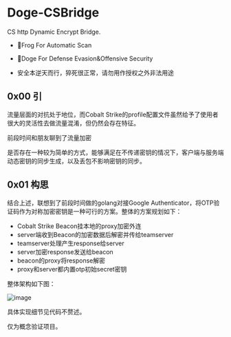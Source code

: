 # Doge-CSBridge
CS http Dynamic Encrypt Bridge.

- 🐸Frog For Automatic Scan

- 🐶Doge For Defense Evasion&Offensive Security

- 安全本逆天而行，猝死很正常，请勿用作授权之外非法用途

## 0x00 引

流量层面的对抗处于地位，而Cobalt Strike的profile配置文件虽然给予了使用者很大的灵活性去做流量混淆，但仍然会存在特征。

前段时间和朋友聊到了流量加密

是否存在一种较为简单的方式，能够满足在不传递密钥的情况下，客户端与服务端动态密钥的同步生成，以及丢包不影响密钥的同步。

## 0x01 构思

结合上述，联想到了前段时间做的golang对接Google Authenticator，将OTP验证码作为对称加密密钥是一种可行的方案。整体的方案规划如下：

- Cobalt Strike Beacon挂本地的proxy加密外连
- server端收到Beacon的加密数据后解密并传给teamserver
- teamserver处理产生response给server
- server加密response发送给beacon
- beacon的proxy将response解密
- proxy和server都内置otp初始secret密钥

整体架构如下图：

![image](https://user-images.githubusercontent.com/36320909/141474352-32bf7ee7-2391-4f0c-8b77-fee42e637aed.png)


具体实现细节见代码不赘述。

仅为概念验证项目。
